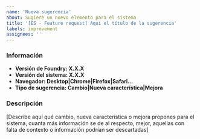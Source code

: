 ```yaml
---
name: 'Nueva sugerencia'
about: Sugiere un nuevo elemento para el sistema
title: '[ES - Feature request] Aquí el título de la sugerencia'
labels: improvement
assignees: ''
---
```


### Información

- **Versión de Foundry: X.X.X**
- **Versión del sistema: X.X.X**
- **Navegador: Desktop|Chrome|Firefox|Safari...**
- **Tipo de sugerencia: Cambio|Nueva característica|Mejora**

### Descripción

[Describe aquí qué cambio, nueva característica o mejora propones para el sistema, cuanta más información se de al respecto, mejor, aquellas con falta de contexto o información podrían ser descartadas]
